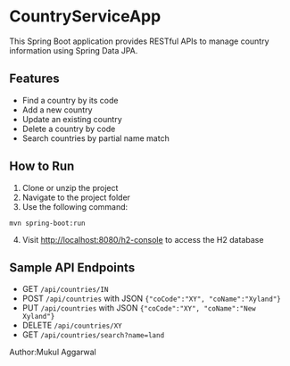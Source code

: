 # CountryServiceApp

This Spring Boot application provides RESTful APIs to manage country information using Spring Data JPA.

## Features

- Find a country by its code
- Add a new country
- Update an existing country
- Delete a country by code
- Search countries by partial name match

## How to Run

1. Clone or unzip the project
2. Navigate to the project folder
3. Use the following command:

```
mvn spring-boot:run
```

4. Visit [http://localhost:8080/h2-console](http://localhost:8080/h2-console) to access the H2 database

## Sample API Endpoints

- GET `/api/countries/IN`
- POST `/api/countries` with JSON `{"coCode":"XY", "coName":"Xyland"}`
- PUT `/api/countries` with JSON `{"coCode":"XY", "coName":"New Xyland"}`
- DELETE `/api/countries/XY`
- GET `/api/countries/search?name=land`

Author:Mukul Aggarwal